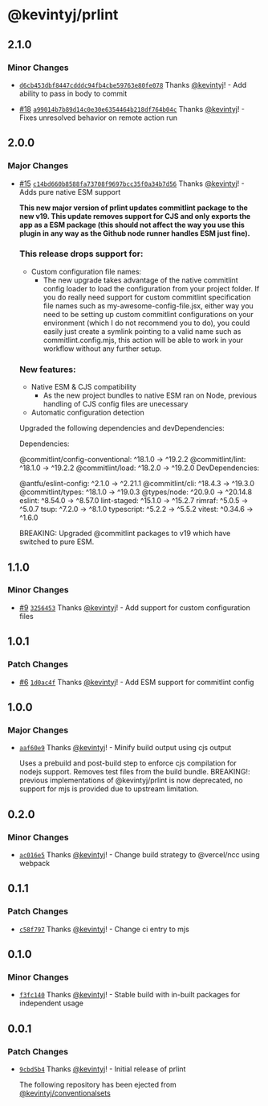 # @kevintyj/prlint

## 2.1.0

### Minor Changes

- [`d6cb453dbf8447cdddc94fb4cbe59763e80fe078`](https://github.com/kevintyj/prlint/commit/d6cb453dbf8447cdddc94fb4cbe59763e80fe078) Thanks [@kevintyj](https://github.com/kevintyj)! - Add ability to pass in body to commit

- [#18](https://github.com/kevintyj/prlint/pull/18) [`a99014b7b89d14c0e30e6354464b218df764b04c`](https://github.com/kevintyj/prlint/commit/a99014b7b89d14c0e30e6354464b218df764b04c) Thanks [@kevintyj](https://github.com/kevintyj)! - Fixes unresolved behavior on remote action run

## 2.0.0

### Major Changes

- [#15](https://github.com/kevintyj/prlint/pull/15) [`c14bd660b8588fa73708f9697bcc35f0a34b7d56`](https://github.com/kevintyj/prlint/commit/c14bd660b8588fa73708f9697bcc35f0a34b7d56) Thanks [@kevintyj](https://github.com/kevintyj)! - Adds pure native ESM support

  **This new major version of prlint updates commitlint package to the new v19.
  This update removes support for CJS and only exports the app as a ESM package
  (this should not affect the way you use this plugin in any way as the Github
  node runner handles ESM just fine).**

  ### This release drops support for:

  - Custom configuration file names:
    - The new upgrade takes advantage of the native commitlint config loader to
      load the configuration from your project folder. If you do really need support for custom commitlint specification file names such as my-awesome-config-file.jsx, either way you need to be setting up custom commitlint configurations on your environment (which I do not recommend you to do), you could easily just create a symlink pointing to a valid name such as commitlint.config.mjs, this action will be able to work in your workflow without any further setup.

  ### New features:

  - Native ESM & CJS compatibility
    - As the new project bundles to native ESM ran on Node, previous handling of
      CJS config files are unecessary
  - Automatic configuration detection

  Upgraded the following dependencies and devDependencies:

  Dependencies:

  @commitlint/config-conventional: ^18.1.0 -> ^19.2.2
  @commitlint/lint: ^18.1.0 -> ^19.2.2
  @commitlint/load: ^18.2.0 -> ^19.2.0
  DevDependencies:

  @antfu/eslint-config: ^2.1.0 -> ^2.21.1
  @commitlint/cli: ^18.4.3 -> ^19.3.0
  @commitlint/types: ^18.1.0 -> ^19.0.3
  @types/node: ^20.9.0 -> ^20.14.8
  eslint: ^8.54.0 -> ^8.57.0
  lint-staged: ^15.1.0 -> ^15.2.7
  rimraf: ^5.0.5 -> ^5.0.7
  tsup: ^7.2.0 -> ^8.1.0
  typescript: ^5.2.2 -> ^5.5.2
  vitest: ^0.34.6 -> ^1.6.0

  BREAKING: Upgraded @commitlint packages to v19 which have switched to pure ESM.

## 1.1.0

### Minor Changes

- [#9](https://github.com/kevintyj/prlint/pull/9) [`3256453`](https://github.com/kevintyj/prlint/commit/325645397da52ccaf94385d87a3a4a6ace34c8d0) Thanks [@kevintyj](https://github.com/kevintyj)! - Add support for custom configuration files

## 1.0.1

### Patch Changes

- [#6](https://github.com/kevintyj/prlint/pull/6) [`1d0ac4f`](https://github.com/kevintyj/prlint/commit/1d0ac4f2affd791a57a29b072ba7bc688a9ea7f1) Thanks [@kevintyj](https://github.com/kevintyj)! - Add ESM support for commitlint config

## 1.0.0

### Major Changes

- [`aaf60e9`](https://github.com/kevintyj/prlint/commit/aaf60e9c6f1cc167fd60dd49c44b0f5a2883db59) Thanks [@kevintyj](https://github.com/kevintyj)! - Minify build output using cjs output

  Uses a prebuild and post-build step to enforce cjs compilation for nodejs support.
  Removes test files from the build bundle.
  BREAKING!: previous implementations of @kevintyj/prlint is now deprecated,
  no support for mjs is provided due to upstream limitation.

## 0.2.0

### Minor Changes

- [`ac016e5`](https://github.com/kevintyj/prlint/commit/ac016e54124815f458b6ed7362f7424dff0b4613) Thanks [@kevintyj](https://github.com/kevintyj)! - Change build strategy to @vercel/ncc using webpack

## 0.1.1

### Patch Changes

- [`c58f797`](https://github.com/kevintyj/prlint/commit/c58f7973eed41af5641f677b821ba3c67cd26f9e) Thanks [@kevintyj](https://github.com/kevintyj)! - Change ci entry to mjs

## 0.1.0

### Minor Changes

- [`f3fc140`](https://github.com/kevintyj/prlint/commit/f3fc1404a886a372257ac2dd9a95a52802892fc2) Thanks [@kevintyj](https://github.com/kevintyj)! - Stable build with in-built packages for independent usage

## 0.0.1

### Patch Changes

- [`9cbd5b4`](https://github.com/kevintyj/prlint/commit/9cbd5b44059ca425725302032a8964594da12486) Thanks [@kevintyj](https://github.com/kevintyj)! - Initial release of prlint

  The following repository has been ejected from [@kevintyj/conventionalsets](https://github.com/kevintyj/conventionalsets)
